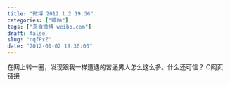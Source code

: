 ```yaml
---
title: "微博 2012.1.2 19:36"
categories: ["嘀咕"]
tags: ["来自微博 weibo.com"]
draft: false
slug: "nqfPxZ"
date: "2012-01-02 19:36:00"
---
```


<p>在网上转一圈，发现跟我一样遭遇的苦逼男人怎么这么多。什么还可信？ O网页链接 ​​​​</p>
